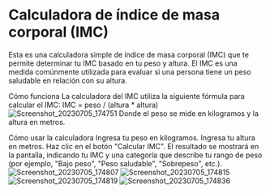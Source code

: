 # Calculadora de índice de masa corporal (IMC)
Esta es una calculadora simple de índice de masa corporal (IMC) que te permite determinar tu IMC basado en tu peso y altura. El IMC es una medida comúnmente utilizada para evaluar si una persona tiene un peso saludable en relación con su altura.

Cómo funciona
La calculadora del IMC utiliza la siguiente fórmula para calcular el IMC:
IMC = peso / (altura * altura)![Screenshot_20230705_174751](https://github.com/Jack18l1/CALCULADORAIMC/assets/116567750/bb4a753f-de0d-4f47-90e7-a6099eec0044)
Donde el peso se mide en kilogramos y la altura en metros.

Cómo usar la calculadora
Ingresa tu peso en kilogramos.
Ingresa tu altura en metros.
Haz clic en el botón "Calcular IMC".
El resultado se mostrará en la pantalla, indicando tu IMC y una categoría que describe tu rango de peso (por ejemplo, "Bajo peso", "Peso saludable", "Sobrepeso", etc.).![Screenshot_20230705_174807](https://github.com/Jack18l1/CALCULADORAIMC/assets/116567750/b72f02a8-2863-4f7f-9926-c0e22e8b8e31)
![Screenshot_20230705_174815](https://github.com/Jack18l1/CALCULADORAIMC/assets/116567750/19361a9c-1021-469f-93c4-82cb400ad659)
![Screenshot_20230705_174819](https://github.com/Jack18l1/CALCULADORAIMC/assets/116567750/7135bed4-8570-4a70-b6ca-fdd31f286e10)
![Screenshot_20230705_174836](https://github.com/Jack18l1/CALCULADORAIMC/assets/116567750/c7eb50d0-1e21-4547-bcd9-45cb08271e52)
